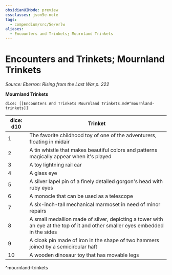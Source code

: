 ```yaml
---
obsidianUIMode: preview
cssclasses: json5e-note
tags:
  - compendium/src/5e/erlw
aliases:
  - Encounters and Trinkets; Mournland Trinkets
---
```

# Encounters and Trinkets; Mournland Trinkets
*Source: Eberron: Rising from the Last War p. 222* 

**Mournland Trinkets**

`dice: [[Encounters And Trinkets Mournland Trinkets.md#^mournland-trinkets]]`

| dice: d10 | Trinket |
|-----------|---------|
| 1 | The favorite childhood toy of one of the adventurers, floating in midair |
| 2 | A tin whistle that makes beautiful colors and patterns magically appear when it's played |
| 3 | A toy lightning rail car |
| 4 | A glass eye |
| 5 | A silver lapel pin of a finely detailed gorgon's head with ruby eyes |
| 6 | A monocle that can be used as a telescope |
| 7 | A six-inch-tall mechanical marmoset in need of minor repairs |
| 8 | A small medallion made of silver, depicting a tower with an eye at the top of it and other smaller eyes embedded in the sides |
| 9 | A cloak pin made of iron in the shape of two hammers joined by a semicircular haft |
| 10 | A wooden dinosaur toy that has movable legs |
^mournland-trinkets
